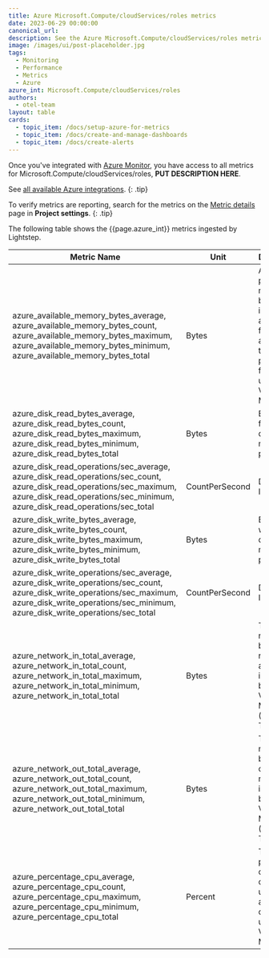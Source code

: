 ```yaml
---
title: Azure Microsoft.Compute/cloudServices/roles metrics
date: 2023-06-29 00:00:00
canonical_url:
description: See the Azure Microsoft.Compute/cloudServices/roles metrics ingested by Lightstep Observability
image: /images/ui/post-placeholder.jpg
tags:
  - Monitoring
  - Performance
  - Metrics
  - Azure
azure_int: Microsoft.Compute/cloudServices/roles
authors:
  - otel-team
layout: table
cards:
  - topic_item: /docs/setup-azure-for-metrics
  - topic_item: /docs/create-and-manage-dashboards
  - topic_item: /docs/create-alerts
---
```

Once you've integrated with [Azure Monitor](/docs/setup-azure-for-metrics), you have access to all metrics for Microsoft.Compute/cloudServices/roles, **PUT DESCRIPTION HERE**. 

See [all available Azure integrations](/docs/azure-metrics).
{: .tip}

To verify metrics are reporting, search for the metrics on the [Metric details](/docs/manage-metric-details) page in **Project settings**.
{: .tip}

The following table shows the {{page.azure_int}} metrics ingested by Lightstep.
<table class="table-aws">
<colgroup><col span="1" style="width: 35%;" /><col span="1" style="width: 15%;" /><col span="1" style="width: 35%;" /></colgroup>
  <thead>
    <th>Metric Name</th>
    <th>Unit</th>
    <th>Description</th>
  </thead>
  <tr>
    <td>azure_available_memory_bytes_average, azure_available_memory_bytes_count, azure_available_memory_bytes_maximum, azure_available_memory_bytes_minimum, azure_available_memory_bytes_total</td>
    <td>Bytes</td>
    <td>Amount of physical memory, in bytes, immediately available for allocation to a process or for system use in the Virtual Machine</td>
  </tr>
  <tr>
    <td>azure_disk_read_bytes_average, azure_disk_read_bytes_count, azure_disk_read_bytes_maximum, azure_disk_read_bytes_minimum, azure_disk_read_bytes_total</td>
    <td>Bytes</td>
    <td>Bytes read from disk during monitoring period</td>
  </tr>
  <tr>
    <td>azure_disk_read_operations/sec_average, azure_disk_read_operations/sec_count, azure_disk_read_operations/sec_maximum, azure_disk_read_operations/sec_minimum, azure_disk_read_operations/sec_total</td>
    <td>CountPerSecond</td>
    <td>Disk Read IOPS</td>
  </tr>
  <tr>
    <td>azure_disk_write_bytes_average, azure_disk_write_bytes_count, azure_disk_write_bytes_maximum, azure_disk_write_bytes_minimum, azure_disk_write_bytes_total</td>
    <td>Bytes</td>
    <td>Bytes written to disk during monitoring period</td>
  </tr>
  <tr>
    <td>azure_disk_write_operations/sec_average, azure_disk_write_operations/sec_count, azure_disk_write_operations/sec_maximum, azure_disk_write_operations/sec_minimum, azure_disk_write_operations/sec_total</td>
    <td>CountPerSecond</td>
    <td>Disk Write IOPS</td>
  </tr>
  <tr>
    <td>azure_network_in_total_average, azure_network_in_total_count, azure_network_in_total_maximum, azure_network_in_total_minimum, azure_network_in_total_total</td>
    <td>Bytes</td>
    <td>The number of bytes received on all network interfaces by the Virtual Machine(s) (Incoming Traffic)</td>
  </tr>
  <tr>
    <td>azure_network_out_total_average, azure_network_out_total_count, azure_network_out_total_maximum, azure_network_out_total_minimum, azure_network_out_total_total</td>
    <td>Bytes</td>
    <td>The number of bytes out on all network interfaces by the Virtual Machine(s) (Outgoing Traffic)</td>
  </tr>
  <tr>
    <td>azure_percentage_cpu_average, azure_percentage_cpu_count, azure_percentage_cpu_maximum, azure_percentage_cpu_minimum, azure_percentage_cpu_total</td>
    <td>Percent</td>
    <td>The percentage of allocated compute units that are currently in use by the Virtual Machine(s)</td>
  </tr>
</table>
